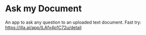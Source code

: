 # Ask my Document
An app to ask any question to an uploaded text document.
Fast try: https://illa.ai/app/ILAfx4p1C72u/detail
